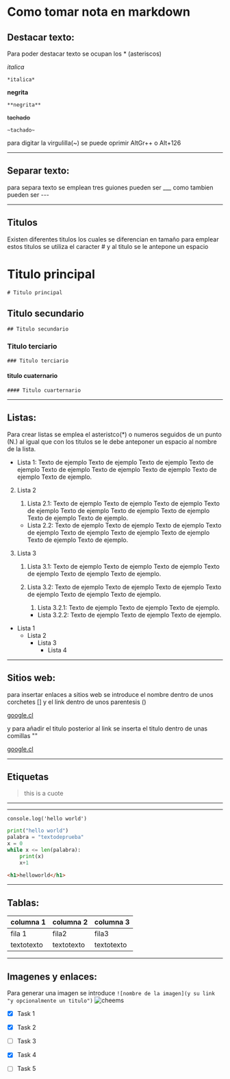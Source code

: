 # Como tomar nota en markdown
## Destacar texto:

Para poder destacar texto se ocupan los * (asteriscos)

*italica*

    *italica*

**negrita**

    **negrita**

~~tachado~~

    ~tachado~

para digitar la virgulilla(~) se puede oprimir AltGr++ o Alt+126

___

## Separar texto:
para separa texto se emplean tres guiones
pueden ser ___ como tambien pueden ser ---
___

## Titulos
Existen diferentes titulos los cuales se diferencian en tamaño
para emplear estos titulos se utiliza el caracter # y al titulo se le antepone un espacio

# Titulo principal
    # Titulo principal

## Titulo secundario
    ## Titulo secundario

### Titulo terciario
    ### Titulo terciario

#### titulo cuaternario
    #### Titulo cuarternario
___
## Listas:
Para crear listas se emplea el asteristco(*) o numeros seguidos de un punto (N.) al igual que con los titulos se le debe anteponer un espacio al nombre de la lista.
* Lista 1:
Texto de ejemplo Texto de ejemplo Texto de ejemplo Texto de ejemplo Texto de ejemplo Texto de ejemplo Texto de ejemplo Texto de ejemplo Texto de ejemplo.

2. Lista 2
    1. Lista 2.1:
    Texto de ejemplo Texto de ejemplo Texto de ejemplo Texto de ejemplo Texto de ejemplo Texto de ejemplo Texto de ejemplo Texto de ejemplo Texto de ejemplo.
    * Lista 2.2:
    Texto de ejemplo Texto de ejemplo Texto de ejemplo Texto de ejemplo Texto de ejemplo Texto de ejemplo Texto de ejemplo Texto de ejemplo Texto de ejemplo.

3. Lista 3
    1. Lista 3.1:
    Texto de ejemplo Texto de ejemplo Texto de ejemplo Texto de ejemplo Texto de ejemplo Texto de ejemplo.
    
    2. Lista 3.2:
    Texto de ejemplo Texto de ejemplo Texto de ejemplo Texto de ejemplo Texto de ejemplo Texto de ejemplo.

        1. Lista 3.2.1:
        Texto de ejemplo Texto de ejemplo Texto de ejemplo.

        * Lista 3.2.2:
        Texto de ejemplo Texto de ejemplo Texto de ejemplo.


* Lista 1
    * Lista 2
        * Lista 3
            * Lista 4
___
## Sitios web:

para insertar enlaces a sitios web se introduce el nombre dentro de unos corchetes [] y el link dentro de unos parentesis ()

[google.cl](https:://www.google.cl)

y para añadir el titulo posterior al link se inserta el titulo dentro de unas comillas ""

[google.cl](https:://www.google.cl "google")
___
## Etiquetas
>this is a cuote
---
___
`console.log('hello world')`

```python
print("hello world")
palabra = "textodeprueba"
x = 0
while x <= len(palabra):
    print(x)
    x+1
```

```html
<h1>helloworld</h1>
```
---
## Tablas:

|   columna 1   |   columna 2   |   columna 3   |
|       -       |       -       |       -       |
|   fila 1      |     fila2     |       fila3   |
| textotexto    | textotexto    | textotexto    |

---
## Imagenes y enlaces:

Para generar una imagen se introduce 
`![nombre de la imagen](y su link "y opcionalmente un titulo")`
![cheems](https://e.rpp-noticias.io/normal/2020/05/28/254125_948850.jpg "cheems+swholedoge")

<!-- github markdown-->
* [x] Task 1
* [x] Task 2
* [ ] Task 3
* [x] Task 4
* [ ] Task 5






